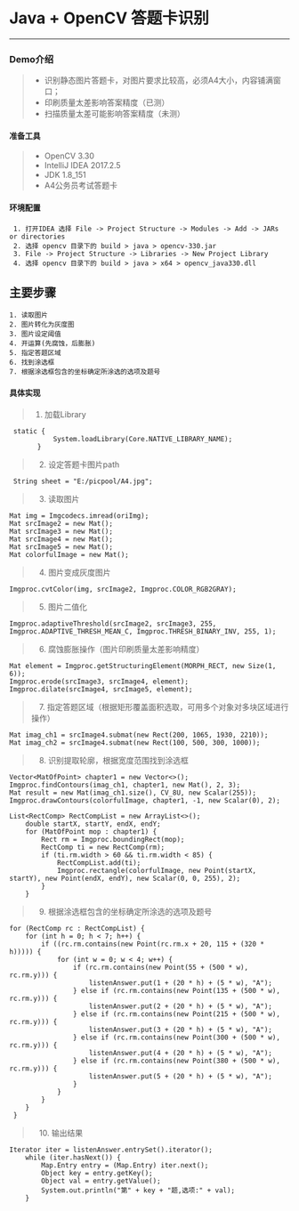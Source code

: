 # Java + OpenCV 答题卡识别
---

### Demo介绍 
> * 识别静态图片答题卡，对图片要求比较高，必须A4大小，内容铺满窗口；
> * 印刷质量太差影响答案精度（已测）
> * 扫描质量太差可能影响答案精度（未测）

#### 准备工具
> *  OpenCV 3.30
> *  IntelliJ IDEA 2017.2.5 
> *  JDK 1.8_151
> *  A4公务员考试答题卡

#### 环境配置
     1. 打开IDEA 选择 File -> Project Structure -> Modules -> Add -> JARs or directories
     2. 选择 opencv 目录下的 build > java > opencv-330.jar
     3. File -> Project Structure -> Libraries -> New Project Library
     4. 选择 opencv 目录下的 build > java > x64 > opencv_java330.dll
 主要步骤
---
    1. 读取图片
    2. 图片转化为灰度图
    3. 图片设定阈值
    4. 开运算(先腐蚀，后膨胀)
    5. 指定答题区域
    6. 找到涂选框
    7. 根据涂选框包含的坐标确定所涂选的选项及题号

#### 具体实现
    
 > 1. 加载Library
   
     static {
               System.loadLibrary(Core.NATIVE_LIBRARY_NAME);
           }
 
 >　2. 设定答题卡图片path
   
     String sheet = "E:/picpool/A4.jpg";
 
 >　3. 读取图片
    
    Mat img = Imgcodecs.imread(oriImg);
    Mat srcImage2 = new Mat();
    Mat srcImage3 = new Mat();
    Mat srcImage4 = new Mat();
    Mat srcImage5 = new Mat();
    Mat colorfulImage = new Mat();
    
 >　4. 图片变成灰度图片
    
    Imgproc.cvtColor(img, srcImage2, Imgproc.COLOR_RGB2GRAY);
    
 >　5. 图片二值化
 
    Imgproc.adaptiveThreshold(srcImage2, srcImage3, 255, Imgproc.ADAPTIVE_THRESH_MEAN_C, Imgproc.THRESH_BINARY_INV, 255, 1);
    
 >　6. 腐蚀膨胀操作（图片印刷质量太差影响精度）
 
    Mat element = Imgproc.getStructuringElement(MORPH_RECT, new Size(1, 6));
    Imgproc.erode(srcImage3, srcImage4, element);
    Imgproc.dilate(srcImage4, srcImage5, element);
  
 >　7. 指定答题区域（根据矩形覆盖面积选取，可用多个对象对多块区域进行操作）
 
    Mat imag_ch1 = srcImage4.submat(new Rect(200, 1065, 1930, 2210));
    Mat imag_ch2 = srcImage4.submat(new Rect(100, 500, 300, 1000));
    
 >　8. 识别提取轮廓，根据宽度范围找到涂选框
 
    Vector<MatOfPoint> chapter1 = new Vector<>();
    Imgproc.findContours(imag_ch1, chapter1, new Mat(), 2, 3);
    Mat result = new Mat(imag_ch1.size(), CV_8U, new Scalar(255));
    Imgproc.drawContours(colorfulImage, chapter1, -1, new Scalar(0), 2);
    
    List<RectComp> RectCompList = new ArrayList<>();
        double startX, startY, endX, endY;
        for (MatOfPoint mop : chapter1) {
            Rect rm = Imgproc.boundingRect(mop);
            RectComp ti = new RectComp(rm);
            if (ti.rm.width > 60 && ti.rm.width < 85) {
                RectCompList.add(ti);
                Imgproc.rectangle(colorfulImage, new Point(startX, startY), new Point(endX, endY), new Scalar(0, 0, 255), 2);
            }
        }
    
 >　9. 根据涂选框包含的坐标确定所涂选的选项及题号
 
    for (RectComp rc : RectCompList) {
        for (int h = 0; h < 7; h++) {
            if ((rc.rm.contains(new Point(rc.rm.x + 20, 115 + (320 * h))))) {
                for (int w = 0; w < 4; w++) {
                    if (rc.rm.contains(new Point(55 + (500 * w), rc.rm.y))) {
                        listenAnswer.put(1 + (20 * h) + (5 * w), "A");
                    } else if (rc.rm.contains(new Point(135 + (500 * w), rc.rm.y))) {
                        listenAnswer.put(2 + (20 * h) + (5 * w), "A");
                    } else if (rc.rm.contains(new Point(215 + (500 * w), rc.rm.y))) {
                        listenAnswer.put(3 + (20 * h) + (5 * w), "A");
                    } else if (rc.rm.contains(new Point(300 + (500 * w), rc.rm.y))) {
                        listenAnswer.put(4 + (20 * h) + (5 * w), "A");
                    } else if (rc.rm.contains(new Point(380 + (500 * w), rc.rm.y))) {
                        listenAnswer.put(5 + (20 * h) + (5 * w), "A");
                    }
                }
            } 
        }
     }
     
 >　10. 输出结果   
 
    Iterator iter = listenAnswer.entrySet().iterator();
        while (iter.hasNext()) {
            Map.Entry entry = (Map.Entry) iter.next();
            Object key = entry.getKey();
            Object val = entry.getValue();
            System.out.println("第" + key + "题,选项:" + val);
        }   

